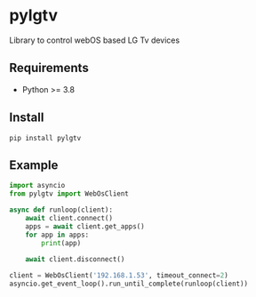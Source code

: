 # pylgtv
Library to control webOS based LG Tv devices

## Requirements
- Python >= 3.8

## Install
```
pip install pylgtv
```

## Example

```python
import asyncio
from pylgtv import WebOsClient

async def runloop(client):
    await client.connect()
    apps = await client.get_apps()
    for app in apps:
        print(app)
    
    await client.disconnect()

client = WebOsClient('192.168.1.53', timeout_connect=2)            
asyncio.get_event_loop().run_until_complete(runloop(client))

```
